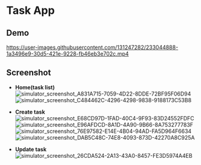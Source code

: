 # Task App


## Demo


https://user-images.githubusercontent.com/131247282/233044888-1a3496e9-30d5-421e-9228-fb46eb3e702c.mp4

## Screenshot

- **Home(task list)**
![simulator_screenshot_A831A715-7059-4D22-8DDE-72BF95F06D94](https://user-images.githubusercontent.com/131247282/233046920-398d9063-58de-4fe9-8cc8-a6d12c0bb385.png)
![simulator_screenshot_C484462C-4296-4298-9838-9188173C53B8](https://user-images.githubusercontent.com/131247282/233047189-529ffbe6-1236-4f8a-89c5-7f3bd51bff33.png)

- **Create task**
![simulator_screenshot_E68CD97D-1FAD-40C4-9F93-83D24552FDFC](https://user-images.githubusercontent.com/131247282/233047014-6252561b-3a76-4622-a64d-5af1a71ac0d5.png)
![simulator_screenshot_E96AFDCD-8A1D-4A90-9B66-8A753277783F](https://user-images.githubusercontent.com/131247282/233047044-7ba9f627-b9c9-427a-800b-9f0423af013b.png)
![simulator_screenshot_76E97582-E14E-4B04-94AD-FA5D964F6634](https://user-images.githubusercontent.com/131247282/233047099-f826e1e9-eab8-4bb4-8c93-3444e7408240.png)
![simulator_screenshot_DAB5C48C-74E8-4093-873D-42270A8C925A](https://user-images.githubusercontent.com/131247282/233047125-d6d6c628-0ff6-4d4c-8af7-492e6e86e574.png)
- **Update task**
![simulator_screenshot_26CDA524-2A13-43A0-8457-FE3D5974A4EB](https://user-images.githubusercontent.com/131247282/233047250-a9780d5c-d3b9-4c3a-a8c1-2a7bbe9d8062.png)
